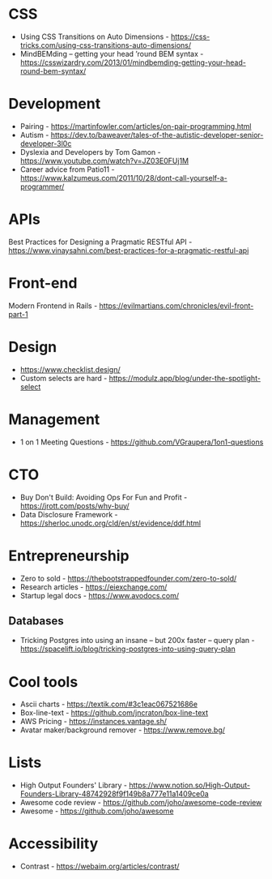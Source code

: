 # CSS
* Using CSS Transitions on Auto Dimensions - https://css-tricks.com/using-css-transitions-auto-dimensions/
* MindBEMding – getting your head ’round BEM syntax - https://csswizardry.com/2013/01/mindbemding-getting-your-head-round-bem-syntax/

# Development 
* Pairing - https://martinfowler.com/articles/on-pair-programming.html
* Autism - https://dev.to/baweaver/tales-of-the-autistic-developer-senior-developer-3l0c
* Dyslexia and Developers by Tom Gamon - https://www.youtube.com/watch?v=JZ03E0FUj1M
* Career advice from Patio11 - https://www.kalzumeus.com/2011/10/28/dont-call-yourself-a-programmer/

# APIs
Best Practices for Designing a Pragmatic RESTful API - https://www.vinaysahni.com/best-practices-for-a-pragmatic-restful-api

# Front-end

Modern Frontend in Rails - https://evilmartians.com/chronicles/evil-front-part-1

# Design
* https://www.checklist.design/
* Custom selects are hard - https://modulz.app/blog/under-the-spotlight-select

# Management
* 1 on 1 Meeting Questions - https://github.com/VGraupera/1on1-questions

# CTO
* Buy Don't Build: Avoiding Ops For Fun and Profit - https://jrott.com/posts/why-buy/
* Data Disclosure Framework - https://sherloc.unodc.org/cld/en/st/evidence/ddf.html

# Entrepreneurship 
* Zero to sold - https://thebootstrappedfounder.com/zero-to-sold/
* Research articles - https://eiexchange.com/
* Startup legal docs - https://www.avodocs.com/

## Databases
* Tricking Postgres into using an insane – but 200x faster – query plan - https://spacelift.io/blog/tricking-postgres-into-using-query-plan

# Cool tools
* Ascii charts - https://textik.com/#3c1eac067521686e
* Box-line-text - https://github.com/jncraton/box-line-text
* AWS Pricing - https://instances.vantage.sh/
* Avatar maker/background remover - https://www.remove.bg/

# Lists
* High Output Founders' Library - https://www.notion.so/High-Output-Founders-Library-48742928f9f149b8a777e11a1409ce0a
* Awesome code review - https://github.com/joho/awesome-code-review
* Awesome - https://github.com/joho/awesome

# Accessibility

* Contrast - https://webaim.org/articles/contrast/
